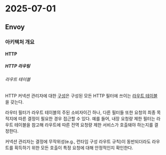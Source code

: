 # 2025-07-01

## Envoy

### 아키텍처 개요

#### HTTP

##### HTTP 라우팅

###### 라우트 테이블

HTTP 커넥션 관리자에 대한 [구성][config-http-http-connection-manager]은 구성된 모든 HTTP 필터에 쓰이는 [라우트 테이블][api-http-route-management-http-route-configuration-route-configuration]을 갖는다.

라우터 필터가 라우트 테이블의 주된 소비자이긴 하나, 다른 필터들 또한 요청의 최종 목적지에 따른 결정이 필요한 경우 접근할 수 있다. 예를 들어, 내장 요청량 제한 필터는 라우트 테이블을 참고해 라우트에 따른 전역 요청량 제한 서비스가 호출돼야 하는지를 결정한다.

커넥션 관리자는 결정에 무작위성(e.g., 런타임 구성 라우트 규칙)이 동반되더라도 라우트를 획득하기 위한 모든 호출이 특정 요청에 대해 안정적인지 확인한다.





[config-http-http-connection-manager]: https://www.envoyproxy.io/docs/envoy/latest/configuration/http/http_conn_man/http_conn_man#config-http-conn-man
[api-http-route-management-http-route-configuration-route-configuration]: https://www.envoyproxy.io/docs/envoy/latest/api-v3/config/route/v3/route.proto#envoy-v3-api-msg-config-route-v3-routeconfiguration